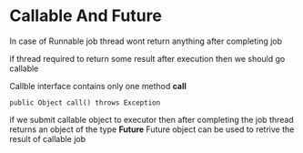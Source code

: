 # **Callable And Future**

In case of Runnable job thread wont return anything after completing job

if thread required to return some result after execution then we should go callable

Callble interface contains only one method **call**

`public Object call() throws Exception`

if we submit callable object to executor then after completing the job
thread returns an object of the type **Future**
Future object can be used to retrive the result of callable job